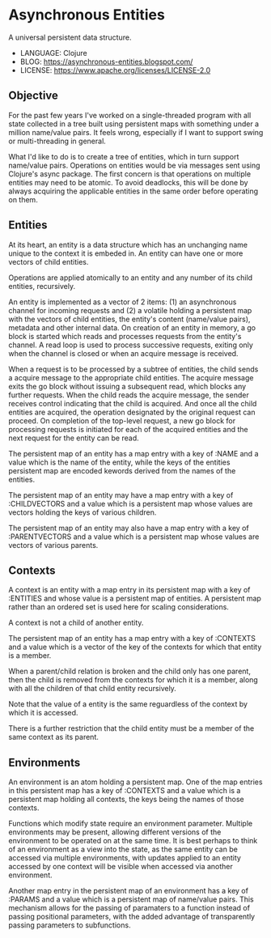 # Asynchronous Entities

A universal persistent data structure.

* LANGUAGE: Clojure
* BLOG: https://asynchronous-entities.blogspot.com/
* LICENSE: https://www.apache.org/licenses/LICENSE-2.0

## Objective

For the past few years I've worked on a single-threaded program with all state collected
in a tree built using persistent maps with something under a million name/value pairs. 
It feels wrong, especially if I want to support swing or multi-threading in general.

What I'd like to do is to create a tree of entities, which in turn support name/value pairs.
Operations on entities would be via messages sent using Clojure's async package. The first concern
is that operations on multiple entities may need to be atomic. To avoid deadlocks, this will be done
by always acquiring the applicable entities in the same order before operating on them.

## Entities

At its heart, an entity is a data structure which has an unchanging name unique to the context it is embeded in. 
An entity can have one or more vectors of child entities. 

Operations are applied atomically to an entity and any number of its child entities, recursively.

An entity is implemented as a vector of 2 items: (1) an asynchronous channel for incoming requests and (2) a volatile 
holding a persistent map with the vectors of 
child entities, the entity's content (name/value pairs), metadata and other internal data.
On creation of an entity in memory, a go block is started which reads and processes requests from the entity's channel. 
A read loop is used to process successive
requests, exiting only when the channel is closed or when an acquire message is received.

When a request is to be processed by a subtree of entities, the child sends a acquire message to the appropriate child 
entities. 
The acquire message exits the go block without issuing a subsequent read, which blocks any further requests.
When the child reads the acquire message, the sender receives control indicating that the child is acquired. And once
all the child entities are acquired, the operation designated by the original request can proceed.
On completion of the top-level request, a new go block for processing requests is initiated for each of the acquired 
entities
and the next request for the entity can be read.

The persistent map of an entity has a map entry with a key of :NAME and a value which is the name of the entity, while 
the keys of the entities persistent map are encoded kewords derived from the names of the entities.

The persistent map of an entity may have a map entry with a key of :CHILDVECTORS and a value which is
a persistent map whose values are vectors holding the keys of various children.

The persistent map of an entity may also have a map entry with a key of :PARENTVECTORS and a value which is
a persistent map whose values are vectors of various parents. 

## Contexts

A context is an entity with a map entry in its persistent map with a key of :ENTITIES and whose value is a persistent 
map of entities. 
A persistent map rather than an ordered set is used here for scaling considerations.

A context is not a child of another entity.

The persistent map of an entity has a map entry with a key of :CONTEXTS and a value which is a vector of the key of the 
contexts for which that entity is a member.

When a parent/child relation is broken and the child only has one parent, 
then the child is removed from the contexts for which it is a member, 
along with all the children of that child entity recursively.

Note that the value of a entity is the same reguardless of the context by which it is accessed.

There is a further restriction that the child entity must be a member of the same context as its parent.

## Environments

An environment is an atom holding a persistent map. One of the map entries in this persistent map has a key of :CONTEXTS 
and a value which is a persistent map holding all contexts, the keys being the names of those contexts.

Functions which modify state require an environment parameter. 
Multiple environments may be present, allowing different versions of the environment to be
operated on at the same time. 
It is best perhaps to think of an environment as a view into the state, as the same entity can be accessed via multiple
environments, with updates applied to an entity accessed by one context will be visible when accessed via another 
environment.

Another map entry in the persistent map of an environment has a key of :PARAMS and a value which is a persistent map of 
name/value pairs. 
This mechanism allows for the passing of paramaters to a function instead of passing positional parameters, 
with the added advantage of transparently passing parameters to subfunctions.
